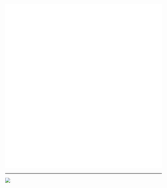 ![Metrics](/github-metrics.svg)

---
[![](https://visitcount.itsvg.in/api?id=Lindwen&icon=0&color=1)](https://visitcount.itsvg.in)
